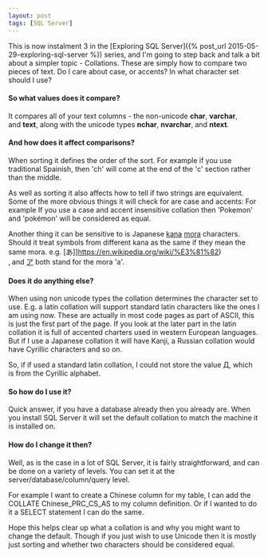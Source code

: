 ```yaml
---
layout: post
tags: [SQL Server]
---
```

This is now instalment 3 in the [Exploring SQL Server]({% post_url 2015-05-29-exploring-sql-server %}) series, and I'm going to step back and talk a bit about a simpler topic - Collations. These are simply how to compare two pieces of text. Do I care about case, or accents? In what character set should I use?

#### So what values does it compare?
It compares all of your text columns - the non-unicode **char**, **varchar**, and **text**, along with the unicode types **nchar**, **nvarchar**, and **ntext**.

#### And how does it affect comparisons?
When sorting it defines the order of the sort. For example if you use traditional Spainish, then 'ch' will come at the end of the 'c' section rather than the middle.

As well as sorting it also affects how to tell if two strings are equivalent. Some of the more obvious things it will check for are case and accents: For example If you use a case and accent insensitive collation then 'Pokemon' and 'pokémon' will be considered as equal.

Another thing it can be sensitive to is Japanese [kana](https://en.wikipedia.org/wiki/Kana) [mora](https://en.wikipedia.org/wiki/Mora_(linguistics)) characters. Should it treat symbols from different kana as the same if they mean the same mora. e.g. [あ]]https://en.wikipedia.org/wiki/%E3%81%82)‚ and [ア](https://en.wikipedia.org/wiki/%E3%82%A2) both stand for the mora 'a'.

#### Does it do anything else?
When using non unicode types the collation determines the character set to use. E.g. a latin collation will support standard latin characters like the ones I am using now. These are actually in most code pages as part of ASCII, this is just the first part of the page. If you look at the later part in the latin collation it is full of accented charters used in western European languages. But if I use a Japanese collation it will have Kanji, a Russian collation would have Cyrillic characters and so on.

So, if if used a standard latin collation, I could not store the value Д, which is from the Cyrillic alphabet.

#### So how do I use it?
Quick answer, if you have a database already then you already are. When you install SQL Server it will set the default collation to match the machine it is installed on.

#### How do I change it then?
Well, as is the case in a lot of SQL Server, it is fairly straightforward, and can be done on a variety of levels. You can set it at the server/database/column/query level.

For example I want to create a Chinese column for my table, I can add the COLLATE Chinese_PRC_CS_AS to my column definition. Or if I wanted to do it a SELECT statement I can do the same.

Hope this helps clear up what a collation is and why you might want to change the default. Though if you just wish to use Unicode then it is mostly just sorting and whether two characters should be considered equal.
